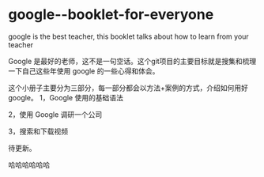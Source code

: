 # google--booklet-for-everyone
google is the best teacher, this booklet talks about how to learn from your teacher

Google 是最好的老师，这不是一句空话。这个git项目的主要目标就是搜集和梳理一下自己这些年使用 google 的一些心得和体会。

这个小册子主要分为三部分，每一部分都会以方法+案例的方式，介绍如何用好 google。
1，Google 使用的基础语法


2，使用 Google 调研一个公司


3，搜索和下载视频


待更新。


哈哈哈哈哈哈

